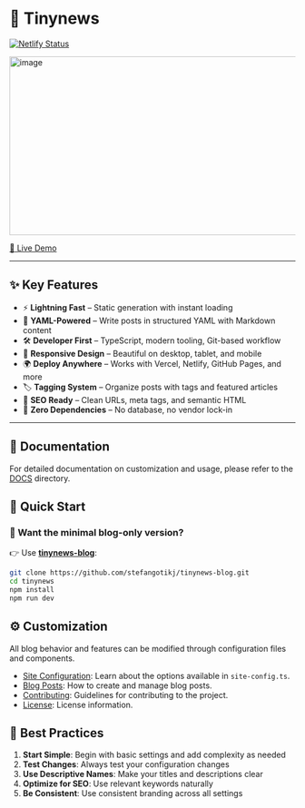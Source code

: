 # 📰 Tinynews

[![Netlify Status](https://api.netlify.com/api/v1/badges/8a936b36-290f-4658-b038-e6f2f4e3b61d/deploy-status)](https://app.netlify.com/projects/yaml/deploys)

<img width="1033" height="315" alt="image" src="https://github.com/user-attachments/assets/62736e04-7f0b-48d2-b1cf-b47747f1644b" />

[🔗 Live Demo](https://tinynews.site/blog)

---

## ✨ Key Features

- ⚡ **Lightning Fast** – Static generation with instant loading
- 📝 **YAML-Powered** – Write posts in structured YAML with Markdown content
- 🛠️ **Developer First** – TypeScript, modern tooling, Git-based workflow
- 📱 **Responsive Design** – Beautiful on desktop, tablet, and mobile
- 🌍 **Deploy Anywhere** – Works with Vercel, Netlify, GitHub Pages, and more
- 🏷️ **Tagging System** – Organize posts with tags and featured articles
- 🔎 **SEO Ready** – Clean URLs, meta tags, and semantic HTML
- 🎯 **Zero Dependencies** – No database, no vendor lock-in

---

## 📖 Documentation

For detailed documentation on customization and usage, please refer to the [DOCS](DOCS) directory.

## 🚀 Quick Start

### 🧪 Want the minimal blog-only version?

👉 Use [**tinynews-blog**](https://github.com/stefangotikj/tinynews-blog.git):
```bash
git clone https://github.com/stefangotikj/tinynews-blog.git
cd tinynews
npm install
npm run dev
```

## ⚙️ Customization

All blog behavior and features can be modified through configuration files and components.

*   [Site Configuration](docs/site-configuration.md): Learn about the options available in `site-config.ts`.
*   [Blog Posts](docs/blog-posts.md): How to create and manage blog posts.
*   [Contributing](docs/contributing.md): Guidelines for contributing to the project.
*   [License](docs/license.md): License information.


## 📝 Best Practices

1.  **Start Simple**: Begin with basic settings and add complexity as needed
2.  **Test Changes**: Always test your configuration changes
3.  **Use Descriptive Names**: Make your titles and descriptions clear
4.  **Optimize for SEO**: Use relevant keywords naturally
5.  **Be Consistent**: Use consistent branding across all settings
